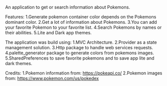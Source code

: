 An application to get or search information about Pokemons.

Features:
1.Generate pokemon container color depends on the Pokemons dominant color.
2.Get a lot of information about Pokemons.
3.You can add your favorite Pokemon to your favorite list.
4.Search Pokemons by names or their abilities.
5.Lite and Dark app themes.

The application was build using:
1.MVC Architecture.
2.Provider as a state management solution.
3.Http package to handle web services requests.
4.palette_generator package to generate colors from pokemons images.
5.SharedPreferences to save favorite pokemons and to save app lite and dark themes.

Credits:
1.Pokemon information from: https://pokeapi.co/ 
2.Pokemon images from: https://www.pokemon.com/us/pokedex